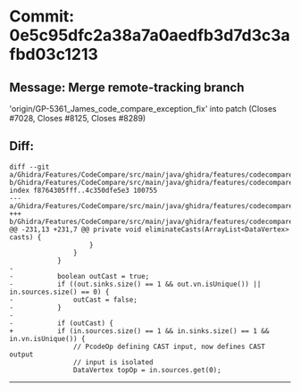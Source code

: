 # Commit: 0e5c95dfc2a38a7a0aedfb3d7d3c3afbd03c1213
## Message: Merge remote-tracking branch
'origin/GP-5361_James_code_compare_exception_fix' into patch
(Closes #7028, Closes #8125, Closes #8289)
## Diff:
```
diff --git a/Ghidra/Features/CodeCompare/src/main/java/ghidra/features/codecompare/graphanalysis/DataGraph.java b/Ghidra/Features/CodeCompare/src/main/java/ghidra/features/codecompare/graphanalysis/DataGraph.java
index f8764305fff..4c350dfe5e3 100755
--- a/Ghidra/Features/CodeCompare/src/main/java/ghidra/features/codecompare/graphanalysis/DataGraph.java
+++ b/Ghidra/Features/CodeCompare/src/main/java/ghidra/features/codecompare/graphanalysis/DataGraph.java
@@ -231,13 +231,7 @@ private void eliminateCasts(ArrayList<DataVertex> casts) {
 					}
 				}
 			}
-
-			boolean outCast = true;
-			if ((out.sinks.size() == 1 && out.vn.isUnique()) || in.sources.size() == 0) {
-				outCast = false;
-			}
-
-			if (outCast) {
+			if (in.sources.size() == 1 && in.sinks.size() == 1 && in.vn.isUnique()) {
 				// PcodeOp defining CAST input, now defines CAST output
 				// input is isolated
 				DataVertex topOp = in.sources.get(0);
```
-----------------------------------
